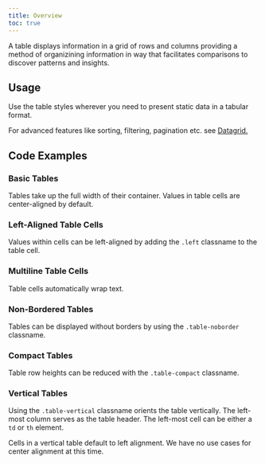 ```yaml
---
title: Overview
toc: true
---
```


A table displays information in a grid of rows and columns providing a method of organizining information in way that facilitates comparisons to discover patterns and insights.

## Usage

Use the table styles wherever you need to present static data in a tabular format.

For advanced features like sorting, filtering, pagination etc. see [Datagrid.](/documentation/datagrid)

## Code Examples

### Basic Tables

Tables take up the full width of their container. Values in table cells are center-aligned by default.

<doc-demo file="/demos/table/basic.html"></doc-demo>

### Left-Aligned Table Cells

Values within cells can be left-aligned by adding the `.left` classname to the table cell.

<doc-demo file="/demos/table/left-align.html"></doc-demo>

### Multiline Table Cells

Table cells automatically wrap text.

<doc-demo file="/demos/table/multiline.html"></doc-demo>

### Non-Bordered Tables

Tables can be displayed without borders by using the `.table-noborder` classname.

<doc-demo file="/demos/table/borderless.html"></doc-demo>

### Compact Tables

Table row heights can be reduced with the `.table-compact` classname.

<doc-demo file="/demos/table/compact.html"></doc-demo>

### Vertical Tables

Using the `.table-vertical` classname orients the table vertically. The left-most column serves as the table header. The left-most cell can be either a `td` or `th` element.

Cells in a vertical table default to left alignment. We have no use cases for center alignment at this time.

<doc-demo file="/demos/table/vertical.html"></doc-demo>
